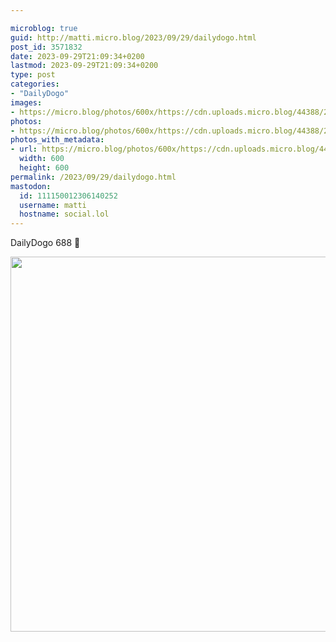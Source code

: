 ```yaml
---

microblog: true
guid: http://matti.micro.blog/2023/09/29/dailydogo.html
post_id: 3571832
date: 2023-09-29T21:09:34+0200
lastmod: 2023-09-29T21:09:34+0200
type: post
categories:
- "DailyDogo"
images:
- https://micro.blog/photos/600x/https://cdn.uploads.micro.blog/44388/2023/db830b0b506d4a1a927e62d09d731194.jpg
photos:
- https://micro.blog/photos/600x/https://cdn.uploads.micro.blog/44388/2023/db830b0b506d4a1a927e62d09d731194.jpg
photos_with_metadata:
- url: https://micro.blog/photos/600x/https://cdn.uploads.micro.blog/44388/2023/db830b0b506d4a1a927e62d09d731194.jpg
  width: 600
  height: 600
permalink: /2023/09/29/dailydogo.html
mastodon:
  id: 111150012306140252
  username: matti
  hostname: social.lol
---
```

DailyDogo 688 🐶

<img src="https://micro.blog/photos/600x/https://blog.martin-haehnel.de/uploads/2023/db830b0b506d4a1a927e62d09d731194.jpg" width="600" height="600" alt="" />
